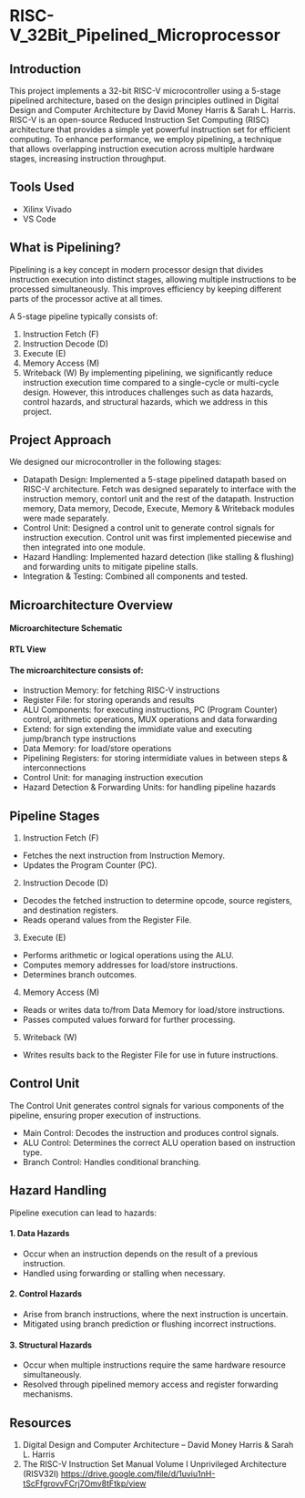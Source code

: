 # RISC-V_32Bit_Pipelined_Microprocessor

## Introduction
This project implements a 32-bit RISC-V microcontroller using a 5-stage pipelined architecture, based on the design principles outlined in Digital Design and Computer Architecture by David Money Harris & Sarah L. Harris.
RISC-V is an open-source Reduced Instruction Set Computing (RISC) architecture that provides a simple yet powerful instruction set for efficient computing. To enhance performance, we employ pipelining, a technique that allows overlapping instruction execution across multiple hardware stages, increasing instruction throughput.

## Tools Used
- Xilinx Vivado
- VS Code

## What is Pipelining?
Pipelining is a key concept in modern processor design that divides instruction execution into distinct stages, allowing multiple instructions to be processed simultaneously. This improves efficiency by keeping different parts of the processor active at all times.

A 5-stage pipeline typically consists of:

1) Instruction Fetch (F)
2) Instruction Decode (D)
3) Execute (E)
4) Memory Access (M)
5) Writeback (W)
By implementing pipelining, we significantly reduce instruction execution time compared to a single-cycle or multi-cycle design. However, this introduces challenges such as data hazards, control hazards, and structural hazards, which we address in this project.

## Project Approach
We designed our microcontroller in the following stages:

- Datapath Design: Implemented a 5-stage pipelined datapath based on RISC-V architecture. Fetch was designed separately to interface with the instruction memory, contorl unit and the rest of the datapath. Instruction memory, Data memory, Decode, Execute, Memory & Writeback modules were made separately.
- Control Unit: Designed a control unit to generate control signals for instruction execution. Control unit was first implemented piecewise and then integrated into one module.
- Hazard Handling: Implemented hazard detection (like stalling & flushing) and forwarding units to mitigate pipeline stalls.
- Integration & Testing: Combined all components and tested.

## Microarchitecture Overview
#### Microarchitecture Schematic


#### RTL View


#### The microarchitecture consists of:

- Instruction Memory: for fetching RISC-V instructions
- Register File: for storing operands and results
- ALU Components: for executing instructions, PC (Program Counter) control, arithmetic operations, MUX operations and data forwarding
- Extend: for sign extending the immidiate value and executing jump/branch type instructions
- Data Memory: for load/store operations
- Pipelining Registers: for storing intermidiate values in between steps & interconnections
- Control Unit: for managing instruction execution
- Hazard Detection & Forwarding Units: for handling pipeline hazards

## Pipeline Stages
1. Instruction Fetch (F)
- Fetches the next instruction from Instruction Memory.
- Updates the Program Counter (PC).
2. Instruction Decode (D)
- Decodes the fetched instruction to determine opcode, source registers, and destination registers.
- Reads operand values from the Register File.
3. Execute (E)
- Performs arithmetic or logical operations using the ALU.
- Computes memory addresses for load/store instructions.
- Determines branch outcomes.
4. Memory Access (M)
- Reads or writes data to/from Data Memory for load/store instructions.
- Passes computed values forward for further processing.
5. Writeback (W)
- Writes results back to the Register File for use in future instructions.

## Control Unit
The Control Unit generates control signals for various components of the pipeline, ensuring proper execution of instructions.

- Main Control: Decodes the instruction and produces control signals.
- ALU Control: Determines the correct ALU operation based on instruction type.
- Branch Control: Handles conditional branching.

## Hazard Handling
Pipeline execution can lead to hazards:

#### 1. Data Hazards
- Occur when an instruction depends on the result of a previous instruction.
- Handled using forwarding or stalling when necessary.
#### 2. Control Hazards
- Arise from branch instructions, where the next instruction is uncertain.
- Mitigated using branch prediction or flushing incorrect instructions.
#### 3. Structural Hazards
- Occur when multiple instructions require the same hardware resource simultaneously.
- Resolved through pipelined memory access and register forwarding mechanisms.

## Resources
1. Digital Design and Computer Architecture – David Money Harris & Sarah L. Harris
2. The RISC-V Instruction Set Manual Volume I Unprivileged Architecture (RISV32I)
   https://drive.google.com/file/d/1uviu1nH-tScFfgrovvFCrj7Omv8tFtkp/view
